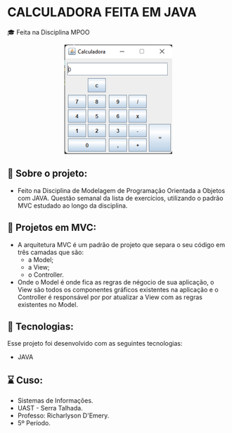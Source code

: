 # CALCULADORA FEITA EM JAVA

🎓 Feita na Disciplina MPOO

<p align="center">
  <img alt="GitHub language" count src=https://github.com/LucasGabryellll/Calculadora/blob/master/imageCalculator/imageCalculadora.PNG>

## 💭 Sobre o projeto:
 - Feito na Disciplina de Modelagem de Programação Orientada a Objetos com JAVA.
  Questão semanal da lista de exercícios, utilizando o padrão MVC estudado ao longo da disciplina.

## 💭 Projetos em MVC:
  - A arquitetura MVC é um padrão de projeto que separa o seu código em três camadas que são:
    - a Model;
    - a View;
    - o Controller. <br />
  - Onde o Model é onde fica as regras de négocio de sua aplicação, o View são todos os componentes gráficos existentes na aplicação e o
  Controller é responsável por por atualizar a View com as regras existentes no Model.
  
  
## 🚀 Tecnologias:
  Esse projeto foi desenvolvido com as seguintes tecnologias:
   - JAVA

  
## ⌛ Cuso:
 - Sistemas de Informações.
 - UAST - Serra Talhada.
 - Professo: Richarlyson D'Emery.
 - 5º Período.
